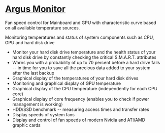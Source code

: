 ﻿# [Argus Monitor](https://www.argotronic.com/en/)

Fan speed control for Mainboard and GPU with characteristic curve based on all available temperature sources.

Monitoring temperatures and status of system components such as CPU, GPU and hard disk drive

- Monitor your hard disk drive temperature and the health status of your hard disk drive by constantly checking the critical S.M.A.R.T. attributes
- Warns you with a probability of up to 70 percent before a hard drive fails -- in time for you to save all the precious data added to your system after the last backup
- Graphical display of the temperatures of your hard disk drives
- Monitoring and graphical display of GPU temperature
- Graphical display of the CPU temperature (independently for each CPU core)
- Graphical display of core frequency (enables you to check if power management is working)
- HDD/SSD benchmark -- measuring access times and transfer rates
- Display speeds of system fans
- Display and control of fan speeds of modern Nvidia and ATI/AMD graphic cards
